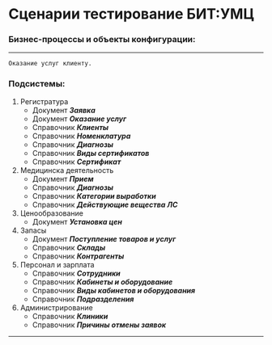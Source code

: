 # Сценарии тестирование БИТ:УМЦ

### Бизнес-процессы и объекты конфигурации:

---
    Оказание услуг клиенту. 

### Подсистемы:
1. Регистратура
    - Документ ***Заявка***
    - Документ ***Оказание услуг***
    - Справочник ***Клиенты***
    - Справочник ***Номенклатура***
    - Справочник ***Диагнозы***
    - Справочник ***Виды сертификатов***
    - Справочник ***Сертификат***
2. Медицинска деятельность
    - Документ ***Прием***
    - Справочник ***Диагнозы***  
    - Справочник ***Категории выработки***
    - Справочник ***Действующие вещества ЛС***
3. Ценообразование 
    - Документ ***Установка цен***
4. Запасы 
    - Документ ***Поступление товаров и услуг***
    - Справочник ***Склады***
    - Справочник ***Контрагенты***
5. Персонал и зарплата
    - Справочник ***Сотрудники***
    - Справочник ***Кабинеты и оборудование***
    - Справочник ***Виды кабинетов и оборудования***
    - Справочник ***Подразделения***
6. Администрирование
    - Справочник ***Клиники***
    - Справочник ***Причины отмены заявок***
---